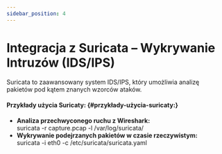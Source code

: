 ```yaml
---
sidebar_position: 4
---
```


# Integracja z Suricata – Wykrywanie Intruzów (IDS/IPS)

Suricata to zaawansowany system IDS/IPS, który umożliwia analizę pakietów pod kątem znanych wzorców ataków.

#### **Przykłady użycia Suricaty:** {#przykłady-użycia-suricaty:}

* **Analiza przechwyconego ruchu z Wireshark:**  
  suricata \-r capture.pcap \-l /var/log/suricata/  
* **Wykrywanie podejrzanych pakietów w czasie rzeczywistym:**  
  suricata \-i eth0 \-c /etc/suricata/suricata.yaml